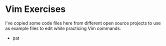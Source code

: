 # Vim Exercises

I've copied some code files here from different open source projects to use as example files to edit while practicing Vim commands.

- pat
